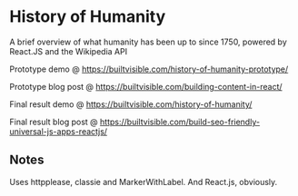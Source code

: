 # History of Humanity

A brief overview of what humanity has been up to since 1750, powered by React.JS and the Wikipedia API

Prototype demo @ https://builtvisible.com/history-of-humanity-prototype/

Prototype blog post @ https://builtvisible.com/building-content-in-react/

Final result demo @ https://builtvisible.com/history-of-humanity/

Final result blog post @ https://builtvisible.com/build-seo-friendly-universal-js-apps-reactjs/

## Notes

Uses httpplease, classie and MarkerWithLabel. And React.js, obviously.